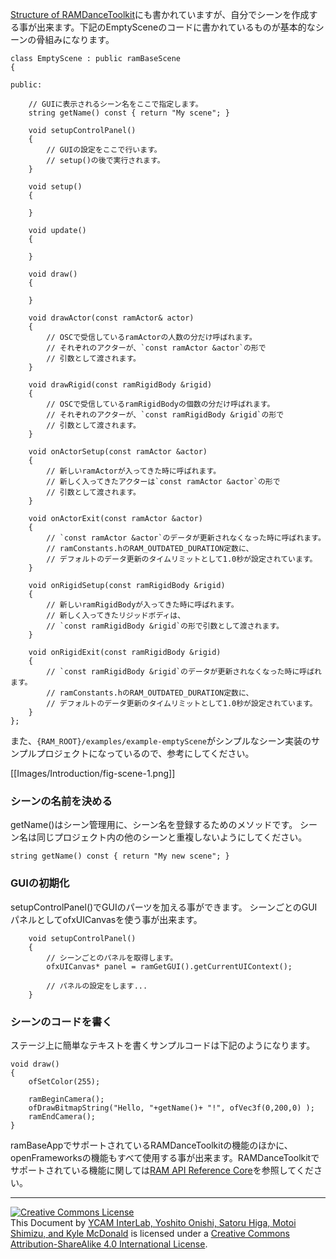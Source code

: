 [Structure of RAMDanceToolkit](Structure-of-RAMDanceToolkit_JP)にも書かれていますが、自分でシーンを作成する事が出来ます。下記のEmptySceneのコードに書かれているものが基本的なシーンの骨組みになります。

	class EmptyScene : public ramBaseScene
	{

	public:
		
		// GUIに表示されるシーン名をここで指定します。
		string getName() const { return "My scene"; }
		
		void setupControlPanel()
		{
			// GUIの設定をここで行います。
			// setup()の後で実行されます。
		}
		
		void setup()
		{

		}

		void update()
		{

		}

		void draw()
		{
			
		}

		void drawActor(const ramActor& actor)
		{
		    // OSCで受信しているramActorの人数の分だけ呼ばれます。
		    // それぞれのアクターが、`const ramActor &actor`の形で
		    // 引数として渡されます。
		}

		void drawRigid(const ramRigidBody &rigid)
		{
		    // OSCで受信しているramRigidBodyの個数の分だけ呼ばれます。
		    // それぞれのアクターが、`const ramRigidBody &rigid`の形で
		    // 引数として渡されます。
		}
	
		void onActorSetup(const ramActor &actor)
		{
		    // 新しいramActorが入ってきた時に呼ばれます。  
		    // 新しく入ってきたアクターは`const ramActor &actor`の形で
		    // 引数として渡されます。
		}

		void onActorExit(const ramActor &actor)
		{
		    // `const ramActor &actor`のデータが更新されなくなった時に呼ばれます。
		    // ramConstants.hのRAM_OUTDATED_DURATION定数に、
		    // デフォルトのデータ更新のタイムリミットとして1.0秒が設定されています。
		}

		void onRigidSetup(const ramRigidBody &rigid)
		{
		    // 新しいramRigidBodyが入ってきた時に呼ばれます。  
		    // 新しく入ってきたリジッドボディは、
		    // `const ramRigidBody &rigid`の形で引数として渡されます。
		}

		void onRigidExit(const ramRigidBody &rigid)
		{
		    // `const ramRigidBody &rigid`のデータが更新されなくなった時に呼ばれます。
		    // ramConstants.hのRAM_OUTDATED_DURATION定数に、
		    // デフォルトのデータ更新のタイムリミットとして1.0秒が設定されています。
		}
	};


また、`{RAM_ROOT}/examples/example-emptyScene`がシンプルなシーン実装のサンプルプロジェクトになっているので、参考にしてください。

[[Images/Introduction/fig-scene-1.png]]


### シーンの名前を決める

getName()はシーン管理用に、シーン名を登録するためのメソッドです。
シーン名は同じプロジェクト内の他のシーンと重複しないようにしてください。

	string getName() const { return "My new scene"; }


### GUIの初期化

setupControlPanel()でGUIのパーツを加える事ができます。
シーンごとのGUIパネルとしてofxUICanvasを使う事が出来ます。

		void setupControlPanel()
		{
			// シーンごとのパネルを取得します。 
			ofxUICanvas* panel = ramGetGUI().getCurrentUIContext();
			
			// パネルの設定をします...
		}


### シーンのコードを書く

ステージ上に簡単なテキストを書くサンプルコードは下記のようになります。

	void draw()
	{
		ofSetColor(255);
		
		ramBeginCamera();
		ofDrawBitmapString("Hello, "+getName()+ "!", ofVec3f(0,200,0) );
		ramEndCamera();
	}

ramBaseAppでサポートされているRAMDanceToolkitの機能のほかに、openFrameworksの機能もすべて使用する事が出来ます。RAMDanceToolkitでサポートされている機能に関しては[RAM API Reference Core](RAM-API-Reference-Core)を参照してください。

<hr>
<a rel="license" href="http://creativecommons.org/licenses/by-sa/4.0/"><img alt="Creative Commons License" style="border-width:0" src="http://i.creativecommons.org/l/by-sa/4.0/80x15.png" /></a><br /><span xmlns:dct="http://purl.org/dc/terms/" property="dct:title">This Document</span> by <a xmlns:cc="http://creativecommons.org/ns#" href="http://interlab.ycam.jp/projects/ram" property="cc:attributionName" rel="cc:attributionURL">YCAM InterLab, Yoshito Onishi, Satoru Higa, Motoi Shimizu, and Kyle McDonald</a> is licensed under a <a rel="license" href="http://creativecommons.org/licenses/by-sa/4.0/">Creative Commons Attribution-ShareAlike 4.0 International License</a>.
